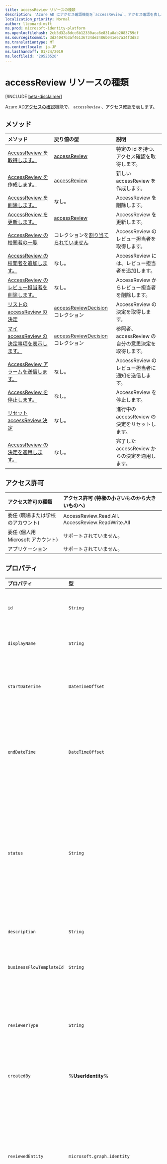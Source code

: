 ```yaml
---
title: accessReview リソースの種類
description: 'Azure AD にアクセス確認機能を`accessReview`、アクセス確認を表します。  '
localization_priority: Normal
author: lleonard-msft
ms.prod: microsoft-identity-platform
ms.openlocfilehash: 2cb5d32a8dcc6b12330aca6e831a8ab2083759df
ms.sourcegitcommit: 3d24047b3af46136734de2486b041e67a34f3d83
ms.translationtype: MT
ms.contentlocale: ja-JP
ms.lasthandoff: 01/24/2019
ms.locfileid: "29523520"
---
```

# <a name="accessreview-resource-type"></a>accessReview リソースの種類

[!INCLUDE [beta-disclaimer](../../includes/beta-disclaimer.md)]

Azure AD[アクセスの確認](accessreviews-root.md)機能で、 `accessReview` 、アクセス確認を表します。  


## <a name="methods"></a>メソッド

| メソッド           | 戻り値の型    |説明|
|:---------------|:--------|:----------|
|[AccessReview を取得します。](../api/accessreview-get.md) |   [accessReview](accessreview.md) |   特定の id を持つ、アクセス確認を取得します。 |
|[AccessReview を作成します。](../api/accessreview-create.md) | [accessReview](accessreview.md) |   新しい accessReview を作成します。 |
|[AccessReview を削除します。](../api/accessreview-delete.md) | なし。   | AccessReview を削除します。 |
|[AccessReview を更新します。](../api/accessreview-update.md) | [accessReview](accessreview.md) | AccessReview を更新します。 |
|[AccessReview の校閲者の一覧](../api/accessreview-listreviewers.md) |      コレクションを[割り当てられていません](useridentity.md)| AccessReview のレビュー担当者を取得します。 |
|[AccessReview の校閲者を追加します。](../api/accessreview-addreviewer.md) |      なし。   |   AccessReview には、レビュー担当者を追加します。 |
|[AccessReview のレビュー担当者を削除します。](../api/accessreview-removereviewer.md) | なし。  |   AccessReview からレビュー担当者を削除します。 |
|[リストの accessReview の決定](../api/accessreview-listdecisions.md) |      [accessReviewDecision](accessreviewdecision.md)コレクション| AccessReview の決定を取得します。|
|[マイ accessReview の決定事項を表示します。](../api/accessreview-listmydecisions.md) |     [accessReviewDecision](accessreviewdecision.md)コレクション| 参照者、accessReview の自分の意思決定を取得します。|
|[AccessReview アラームを送信します。](../api/accessreview-sendreminder.md) |        なし。   |   AccessReview のレビュー担当者に通知を送信します。 |
|[AccessReview を停止します。](../api/accessreview-stop.md) |     なし。   |   AccessReview を停止します。 |
|[リセット accessReview 決定](../api/accessreview-reset.md) |     なし。   |   進行中の accessReview の決定をリセットします。|
|[AccessReview の決定を適用します。](../api/accessreview-apply.md) |     なし。   |   完了した accessReview からの決定を適用します。|

## <a name="permissions"></a>アクセス許可

|アクセス許可の種類                        | アクセス許可 (特権の小さいものから大きいものへ)              |
|:--------------------------------------|:---------------------------------------------------------|
|委任 (職場または学校のアカウント)     | AccessReview.Read.All、AccessReview.ReadWrite.All |
|委任 (個人用 Microsoft アカウント) | サポートされていません。 |
|アプリケーション                            | サポートされていません。 |


## <a name="properties"></a>プロパティ
| プロパティ     | 型   |説明|
|:---------------|:--------|:----------|
| `id`                      |`String`                                                        | 機能に割り当てられた一意の識別子アクセス レビューします。 |
| `displayName`             |`String`                                                        | アクセス確認の名前です。 必要なを作成します。 |
| `startDateTime`           |`DateTimeOffset`                                                | 日付と時刻と、レビューを開始する予定です。  将来の日付可能性があります。  必要なを作成します。 |
| `endDateTime`             |`DateTimeOffset`                                                | レビューの終了がスケジュールされているときの日時。 これは、少なくとも 1 つの日を開始日より後でなければなりません。  必要なを作成します。 |
| `status`                  |`String`                                                        | この読み取り専用フィールドは、accessReview のステータスを指定します。 標準的な状態には、 `Initializing`、 `NotStarted`、 `Starting`、`InProgress`、 `Completing`、 `Completed`、`AutoReviewing`と`AutoReviewed`。 |
| `description`             |`String`                                                        | アクセス レビュー作成者は、校閲者を表示して説明します。 |
| `businessFlowTemplateId`  |`String`                                                        | 業務フローのテンプレートの識別子です。 必要なを作成します。 |
| `reviewerType`            |`String`                                                        | 関連付けの種類、対象のオブジェクトのいずれかの校閲者の`self`、`delegated`または`entityOwners`。 必要なを作成します。 | 
| `createdBy`               |%__UserIdentity__%                                 | このレビューを作成したユーザー。 |
| `reviewedEntity`          |`microsoft.graph.identity`                                      | アクセス権を確認するオブジェクトがアクセス権限の割り当てを確認します。 グループでは、ユーザーのグループ メンバーシップの確認のため、またはアプリケーションへのユーザーの割り当ての詳細についてはアプリケーションを使用できます。 必要なを作成します。 | 
| `settings`                |`microsoft.graph.accessReviewSettings`             | AccessReview の設定は、以下の種類の定義を参照してください。 |



## <a name="relationships"></a>リレーションシップ




| リレーションシップ | 型   |説明|
|:---------------|:--------|:----------|
| `reviewers`               |コレクションを[割り当てられていません](useridentity.md)                     | アクセス レビュー reviewerType 型の場合、アクセス確認などの校閲者のコレクション`delegate`。 |
| `decisions`               |[accessReviewDecision](accessreviewdecision.md)コレクション | このアクセス確認のための意思決定のコレクションです。 |
| `myDecisions`             |[accessReviewDecision](accessreviewdecision.md)コレクション | 呼び出し元、呼び出し元が、校閲者である場合の意思決定のコレクションです。 |
| `instances`               |[accessReview](accessreview.md)コレクション         | アクセス レビューのコレクション インスタンスの過去、現在、将来、このオブジェクトが定期的なアクセスの確認である場合。 |

オブジェクトにこれらの関係が存在するかどうかは、オブジェクトは、1 回限りのアクセスの確認、一連の定期的なアクセスの確認、または定期的なアクセス確認のインスタンスかどうかによって異なります。

| シナリオ | 校閲者はありますか。 | 意思決定と myDecisions を持つでしょうか。 | インスタンスが存在するか。 |
|:---------|:---------------|:---------------|:---------------|
|1 回限りのアクセスの確認|はい | 開始後、[はい] | いいえ |
| 定期的なアクセスの確認 | はい | いいえ | はい |
| インスタンスの定期的なアクセスの確認 | はい | 開始後、[はい] | いいえ |

## <a name="json-representation"></a>JSON 表記

以下は、リソースの JSON 表記です。

<!-- {
  "blockType": "resource",
  "optionalProperties": [

  ],
  "@odata.type": "microsoft.graph.accessReview"
}-->

```json
{
 "id": "string (identifier)",
 "displayName": "string",
 "startDateTime": "string (timestamp)",
 "endDateTime": "string (timestamp)",
 "status": "string",
 "description": "string",
 "businessFlowTemplateId": "string (identifier)",
 "reviewerType": "string",
 "createdBy": "microsoft.graph.userIdentity",
 "reviewedEntity": "microsoft.graph.identity",
 "settings": "microsoft.graph.accessReviewSettings",
 "reviewers": "Collection(microsoft.graph.userIdentity)"
}

```

## <a name="the-accessreviewsettings-type"></a>AccessReviewSettings 型

`accessReviewSettings` 、アクセス確認を開始するときに、機能の動作を制御するのには、アクセス確認を作成するときに追加の設定を提供します。  この型には、次のプロパティがあります。 

| プロパティ                     | 型                      | 説明 |
| :--------------------------- | :------------------------ | :---------- |
| `mailNotificationsEnabled`|`Boolean`                | 校閲者とレビュー作成者にメールの送信が有効になっているかどうかを示すフラグです。                |
| `remindersEnabled`|`Boolean`       | 校閲者に送信の通知メールが有効になっているかどうかを示すフラグです。       |
| `justificationRequiredOnApproval`|`Boolean` | 校閲者がアクセスを確認するときに妥当性を提供するために必要かどうかを示すためにフラグを設定します。|
| `activityDurationInDays`|`Int64` | 校閲者を表示するユーザー ・ アクティビティの日数です。 |
| `autoReviewEnabled`|`Boolean` | レビュー担当者が指定されていません 1 つで auto-apply を使用する場合にこの機能が、意思決定を設定するかどうかを示すフラグが有効になります。 |
| `autoReviewSettings`|`microsoft.graph.autoReviewSettings` | 方法の詳細設定機能は、以下で説明されている auto-apply で使用するため、レビュー決定を設定する必要があります。 |
| `recurrenceSettings`|`microsoft.graph.accessReviewRecurrenceSettings` | 定期的なアイテムを以下に示す詳細な設定です。 |
| `autoApplyReviewResultsEnabled`|`Boolean` | 示すかどうかの自動適用機能により、ターゲット オブジェクトのアクセス リソースを自動的に変更が有効になっています。  有効でない場合ユーザーする必要があります、レビューが完了すると、適用のアクセス確認。 |
| `accessRecommendationsEnabled`|`Boolean` | 校閲者への推奨事項を表示が有効になっているかどうかを示すフラグです。 |



## <a name="the-autoreviewsettings-type"></a>AutoReviewSettings 型

`autoReviewSettings`が組み込まれて、アクセス設定の確認、および、アクセス確認が完了したときに、機能の動作を指定します。  型が 1 つのプロパティを持つ`notReviewedResult`。

| プロパティ                     | 型     | 説明                          |
| :--------------------------- | :------  | :----------                          |
| `notReviewedResult`          |`String`  | `Approve`、`Deny`、`Recommendation` のいずれかでなければなりません。 |


## <a name="the-accessreviewrecurrencesettings-type"></a>AccessReviewRecurrenceSettings 型

`accessReviewRecurrenceSettings` 、アクセス設定の確認、内で埋め込まれ、アクセス確認が定期的に繰り返されることを指定します。  この型には、次のプロパティがあります。

| プロパティ                     | 型                                                                                                          | 説明 |
| :--------------------------- | :------------------------------------------------------------------------------------------------------------ | :---------- |
| `recurrenceType`|`String`    | 1 つである必要があります、定期的な間隔の`onetime`、 `weekly`、 `monthly`、 `quarterly`、または`annual`。                                                                   |
| `recurrenceEndType`|`String` | どのように、定期的なアイテムを終了します。 場合`Never`、定期的な一連の明示的な終了はありません。 場合`endBy`、定期的なアイテムが、特定の日付に終了します。 場合`occurrences`後、シリーズを終了し、`recurrentCount`レビューのインスタンスを完了します。 |
| `durationInDays`|`Int32`     | 定期的な予定の日の期間です。                                                                              |
| `recurrenceCount`|`Int32`    | 反復数場合の値`recurrenceEndType`、 `occurrences`、またはそれ以外は 0 です。                                                        |



<!--
{
  "type": "#page.annotation",
  "description": "accessReview resource",
  "keywords": "",
  "section": "documentation",
  "tocPath": "",
  "suppressions": [
    "Error: /api-reference/beta/resources/accessreview.md:\r\n      Exception processing links.\r\n    System.ArgumentException: Link Definition was null. Link text: !INCLUDE [beta-disclaimer](../../includes/beta-disclaimer.md)\r\n      at ApiDoctor.Validation.DocFile.get_LinkDestinations()\r\n      at ApiDoctor.Validation.DocSet.ValidateLinks(Boolean includeWarnings, String[] relativePathForFiles, IssueLogger issues, Boolean requireFilenameCaseMatch, Boolean printOrphanedFiles)"
  ]
}
-->

